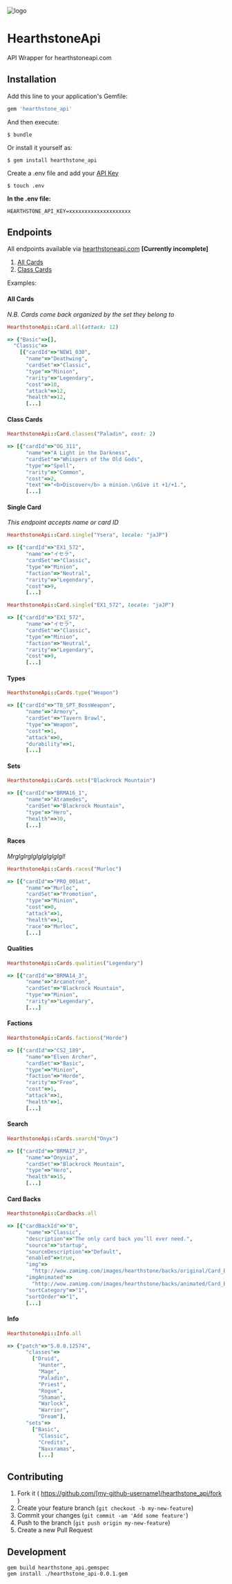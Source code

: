 ![logo](http://i.imgur.com/GisaPGO.png)

# HearthstoneApi

API Wrapper for hearthstoneapi.com

## Installation

Add this line to your application's Gemfile:

```ruby
gem 'hearthstone_api'
```

And then execute:

    $ bundle

Or install it yourself as:

    $ gem install hearthstone_api

Create a .env file and add your [API Key](https://market.mashape.com/omgvamp/hearthstone)

    $ touch .env

**In the .env file:**

    HEARTHSTONE_API_KEY=xxxxxxxxxxxxxxxxxxxx

## Endpoints

All endpoints available via [hearthstoneapi.com](http://hearthstoneapi.com)
**[Currently incomplete]**

1. [All Cards](#all-cards)
1. [Class Cards](#class-cards)


Examples:

#### All Cards
_N.B. Cards come back organized by the set they belong to_

```ruby
HearthstoneApi::Card.all(attack: 12)

=> {"Basic"=>[],
  "Classic"=>
    [{"cardId"=>"NEW1_030",
      "name"=>"Deathwing",
      "cardSet"=>"Classic",
      "type"=>"Minion",
      "rarity"=>"Legendary",
      "cost"=>10,
      "attack"=>12,
      "health"=>12,
      [...]
```

#### Class Cards

```ruby
HearthstoneApi::Card.classes("Paladin", cost: 2)

=> [{"cardId"=>"OG_311",
      "name"=>"A Light in the Darkness",
      "cardSet"=>"Whispers of the Old Gods",
      "type"=>"Spell",
      "rarity"=>"Common",
      "cost"=>2,
      "text"=>"<b>Discover</b> a minion.\nGive it +1/+1.",
      [...]
```

#### Single Card
_This endpoint accepts name or card ID_

```ruby
HearthstoneApi::Card.single("Ysera", locale: "jaJP")

=> [{"cardId"=>"EX1_572",
      "name"=>"イセラ",
      "cardSet"=>"Classic",
      "type"=>"Minion",
      "faction"=>"Neutral",
      "rarity"=>"Legendary",
      "cost"=>9,
      [...]

HearthstoneApi::Card.single("EX1_572", locale: "jaJP")

=> [{"cardId"=>"EX1_572",
      "name"=>"イセラ",
      "cardSet"=>"Classic",
      "type"=>"Minion",
      "faction"=>"Neutral",
      "rarity"=>"Legendary",
      "cost"=>9,
      [...]
```

#### Types

```ruby
HearthstoneApi::Cards.type("Weapon")

=> [{"cardId"=>"TB_SPT_BossWeapon",
      "name"=>"Armory",
      "cardSet"=>"Tavern Brawl",
      "type"=>"Weapon",
      "cost"=>1,
      "attack"=>0,
      "durability"=>1,
      [...]
```

#### Sets

```ruby
HearthstoneApi::Cards.sets("Blackrock Mountain")

=> [{"cardId"=>"BRMA16_1",
      "name"=>"Atramedes",
      "cardSet"=>"Blackrock Mountain",
      "type"=>"Hero",
      "health"=>30,
      [...]
```

#### Races
_Mrglglrglglglglglglgl!_

```ruby
HearthstoneApi::Cards.races("Murloc")

=> [{"cardId"=>"PRO_001at",
      "name"=>"Murloc",
      "cardSet"=>"Promotion",
      "type"=>"Minion",
      "cost"=>0,
      "attack"=>1,
      "health"=>1,
      "race"=>"Murloc",
      [...]
```

#### Qualities

```ruby
HearthstoneApi::Cards.qualities("Legendary")

=> [{"cardId"=>"BRMA14_3",
      "name"=>"Arcanotron",
      "cardSet"=>"Blackrock Mountain",
      "type"=>"Minion",
      "rarity"=>"Legendary",
      [...]
```

#### Factions

```ruby
HearthstoneApi::Cards.factions("Horde")

=> [{"cardId"=>"CS2_189",
      "name"=>"Elven Archer",
      "cardSet"=>"Basic",
      "type"=>"Minion",
      "faction"=>"Horde",
      "rarity"=>"Free",
      "cost"=>1,
      "attack"=>1,
      "health"=>1,
      [...]
```

#### Search

```ruby
HearthstoneApi::Cards.search("Onyx")

=> [{"cardId"=>"BRMA17_3",
      "name"=>"Onyxia",
      "cardSet"=>"Blackrock Mountain",
      "type"=>"Hero",
      "health"=>15,
      [...]
```

#### Card Backs

```ruby
HearthstoneApi::Cardbacks.all

=> [{"cardBackId"=>"0",
      "name"=>"Classic",
      "description"=>"The only card back you’ll ever need.",
      "source"=>"startup",
      "sourceDescription"=>"Default",
      "enabled"=>true,
      "img"=>
        "http://wow.zamimg.com/images/hearthstone/backs/original/Card_Back_Default.png",
      "imgAnimated"=>
        "http://wow.zamimg.com/images/hearthstone/backs/animated/Card_Back_Default.gif",
      "sortCategory"=>"1",
      "sortOrder"=>"1",
      [...]
```

#### Info

```ruby
HearthstoneApi::Info.all

=> {"patch"=>"5.0.0.12574",
      "classes"=>
        ["Druid",
          "Hunter",
          "Mage",
          "Paladin",
          "Priest",
          "Rogue",
          "Shaman",
          "Warlock",
          "Warrior",
          "Dream"],
      "sets"=>
        ["Basic",
          "Classic",
          "Credits",
          "Naxxramas",
          [...]
```

## Contributing

1. Fork it ( https://github.com/[my-github-username]/hearthstone_api/fork )
2. Create your feature branch (`git checkout -b my-new-feature`)
3. Commit your changes (`git commit -am 'Add some feature'`)
4. Push to the branch (`git push origin my-new-feature`)
5. Create a new Pull Request

## Development

    gem build hearthstone_api.gemspec
    gem install ./hearthstone_api-0.0.1.gem
